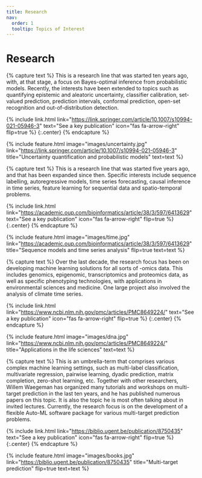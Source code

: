 ```yaml
---
title: Research
nav:
  order: 1
  tooltip: Topics of Interest
---
```


# <i class="fas fa-microscope"></i>Research

{% capture text %}
This is a research line that was started ten years ago, with, at that stage, a focus on Bayes-optimal inference from probabilistic models. Recently, the interests have been extended to topics such as quantifying epistemic and aleatoric uncertainty, classifier calibration, set-valued prediction, prediction intervals, conformal prediction, open-set recognition and out-of-distribution detection. 

{%
  include link.html
  link="https://link.springer.com/article/10.1007/s10994-021-05946-3"
  text="See a key publication"
  icon="fas fa-arrow-right"
  flip=true
%}
{:.center}
{% endcapture %}

{%
  include feature.html
  image="images/uncertainty.jpg"
  link="https://link.springer.com/article/10.1007/s10994-021-05946-3"
  title="Uncertainty quantification and probabilistic models"
  text=text
%}


{% capture text %}
This is a research line that was started five years ago, and that has been expanded since then. Specific interests include sequence labelling, autoregressive models, time series forecasting, causal inference in time series, feature learning for sequential data and spatio-temporal problems.

{%
  include link.html
  link="https://academic.oup.com/bioinformatics/article/38/3/597/6413629"
  text="See a key publication"
  icon="fas fa-arrow-right"
  flip=true
%}
{:.center}
{% endcapture %}

{%
  include feature.html
  image="images/time.jpg"
  link="https://academic.oup.com/bioinformatics/article/38/3/597/6413629"
  title="Sequence models and time series analysis"
  flip=true
  text=text
%}




{% capture text %}
Over the last decade, the research focus has been on developing machine learning solutions for all sorts of -omics data. This includes genomics, epigenomic, transcriptomics and proteomics data, as well as specific phenotyping technologies, with applications in environmental sciences and medicine. One large project also involved the analysis of climate time series. 

{%
  include link.html
  link="https://www.ncbi.nlm.nih.gov/pmc/articles/PMC8649224/"
  text="See a key publication"
  icon="fas fa-arrow-right"
  flip=true
%}
{:.center}
{% endcapture %}

{%
  include feature.html
  image="images/dna.jpg"
  link="https://www.ncbi.nlm.nih.gov/pmc/articles/PMC8649224/"
  title="Applications in the life sciences"
  text=text
%}

{% capture text %}
This is an umbrella-term that comprises various complex machine learning settings, such as multi-label classification, multivariate regression, pairwise learning, dyadic prediction, matrix completion, zero-shot learning, etc. Together with other researchers, Willem Waegeman has organized many tutorials and workshops on multi-target prediction in the last ten years, and he has published numerous papers on this topic. It is also the topic he is most often talking about in invited lectures. Currently, the research focus is on the development of a flexible Auto-ML software package for various multi-target prediction problems.

{%
  include link.html
  link="https://biblio.ugent.be/publication/8750435"
  text="See a key publication"
  icon="fas fa-arrow-right"
  flip=true
%}
{:.center}
{% endcapture %}

{%
  include feature.html
  image="images/books.jpg"
  link="https://biblio.ugent.be/publication/8750435"
  title="Multi-target prediction"
  flip=true
  text=text
%}


